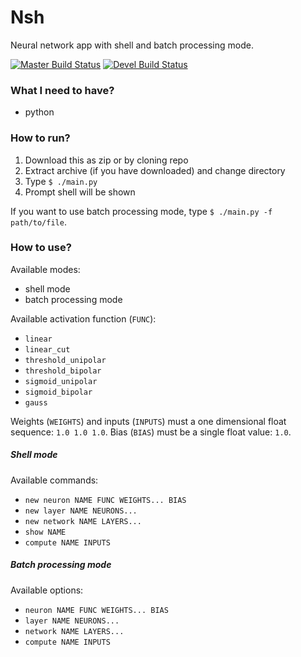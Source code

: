 # Nsh

Neural network app with shell and batch processing mode.

[![Master Build Status](https://travis-ci.org/paoolo/neurony-main.png?branch=master)](https://travis-ci.org/paoolo/neurony-main)
[![Devel Build Status](https://travis-ci.org/paoolo/neurony-main.png?branch=devel)](https://travis-ci.org/paoolo/neurony-main)

### What I need to have?

*   python

### How to run?

1.  Download this as zip or by cloning repo
2.  Extract archive (if you have downloaded) and change directory
3.  Type ``$ ./main.py``
4.  Prompt shell will be shown

If you want to use batch processing mode, type ``$ ./main.py -f path/to/file``.

### How to use?

Available modes:

*   shell mode
*   batch processing mode

Available activation function (``FUNC``):

*   ``linear``
*   ``linear_cut``
*   ``threshold_unipolar``
*   ``threshold_bipolar``
*   ``sigmoid_unipolar``
*   ``sigmoid_bipolar``
*   ``gauss``

Weights (``WEIGHTS``) and inputs (``INPUTS``) must a one dimensional float sequence: ``1.0 1.0 1.0``.
Bias (``BIAS``) must be a single float value: ``1.0``.

##### Shell mode

Available commands:

*   ``new neuron NAME FUNC WEIGHTS... BIAS``
*   ``new layer NAME NEURONS...``
*   ``new network NAME LAYERS...``
*   ``show NAME``
*   ``compute NAME INPUTS``

##### Batch processing mode

Available options:

*   ``neuron NAME FUNC WEIGHTS... BIAS``
*   ``layer NAME NEURONS...``
*   ``network NAME LAYERS...``
*   ``compute NAME INPUTS``
